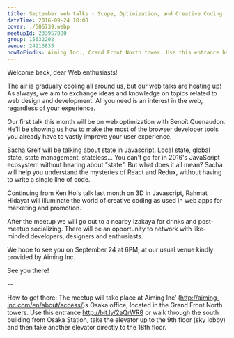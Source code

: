```yaml
---
title: September web talks - Scope, Optimization, and Creative Coding
dateTime: 2016-09-24 18:00
cover: ./506739.webp
meetupId: 233957080
group: 15632202
venue: 24213835
howToFindUs: Aiming Inc., Grand Front North tower. Use this entrance http://bit.ly/2aQrWR8 or walk through the south building from Osaka Station, take the elevator up to the 9th floor (sky lobby), disembark, then take another elevator to the 18th floor.
---
```


Welcome back, dear Web enthusiasts!

The air is gradually cooling all around us, but our web talks are heating up! As always, we aim to exchange ideas and knowledge on topics related to web design and development. All you need is an interest in the web, regardless of your experience.

Our first talk this month will be on web optimization with Benoît Quenaudon. He'll be showing us how to make the most of the browser developer tools you already have to vastly improve your user experience.

Sacha Greif will be talking about state in Javascript. Local state, global state, state management, stateless... You can't go far in 2016's JavaScript ecosystem without hearing about "state". But what does it all mean? Sacha will help you understand the mysteries of React and Redux, without having to write a single line of code.

Continuing from Ken Ho's talk last month on 3D in Javascript, Rahmat Hidayat will illuminate the world of creative coding as used in web apps for marketing and promotion.

After the meetup we will go out to a nearby Izakaya for drinks and post-meetup socializing. There will be an opportunity to network with like-minded developers, designers and enthusiasts.

We hope to see you on September 24 at 6PM, at our usual venue kindly provided by Aiming Inc.

See you there!

--

How to get there: The meetup will take place at Aiming Inc’ (http://aiming-inc.com/en/about/access/)s Osaka office, located in the Grand Front North towers. Use this entrance http://bit.ly/2aQrWR8 or walk through the south building from Osaka Station, take the elevator up to the 9th floor (sky lobby) and then take another elevator directly to the 18th floor.
